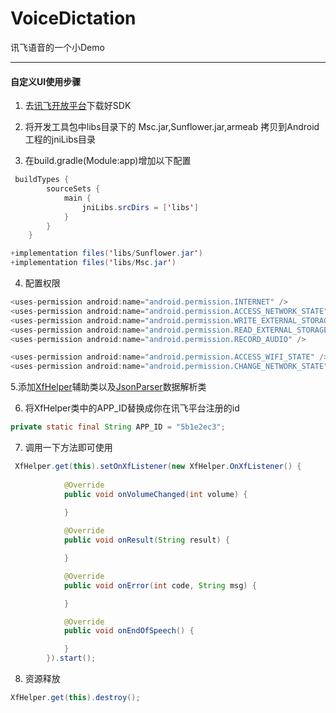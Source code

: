 # VoiceDictation
讯飞语音的一个小Demo

---
#### 自定义UI使用步骤

1. 去[讯飞开放平台](http://www.xfyun.cn/)下载好SDK

2. 将开发工具包中libs目录下的 Msc.jar,Sunflower.jar,armeab 拷贝到Android工程的jniLibs目录

3. 在build.gradle(Module:app)增加以下配置
```java
 buildTypes {
        sourceSets {
            main {
                jniLibs.srcDirs = ['libs']
            }
        }
    }

+implementation files('libs/Sunflower.jar')
+implementation files('libs/Msc.jar')
````

4. 配置权限
```java
<uses-permission android:name="android.permission.INTERNET" />
<uses-permission android:name="android.permission.ACCESS_NETWORK_STATE" />
<uses-permission android:name="android.permission.WRITE_EXTERNAL_STORAGE" />
<uses-permission android:name="android.permission.READ_EXTERNAL_STORAGE" />
<uses-permission android:name="android.permission.RECORD_AUDIO" />

<uses-permission android:name="android.permission.ACCESS_WIFI_STATE" />
<uses-permission android:name="android.permission.CHANGE_NETWORK_STATE" />
```

5.添加[XfHelper](https://github.com/yangsanning/VoiceDictation/blob/master/app/src/main/java/ysn/com/voicedictation/helper/XfHelper.java)辅助类以及[JsonParser](https://github.com/yangsanning/VoiceDictation/blob/master/app/src/main/java/ysn/com/voicedictation/util/JsonParser.java)数据解析类

6. 将XfHelper类中的APP_ID替换成你在讯飞平台注册的id
```java
private static final String APP_ID = "5b1e2ec3";
```

7. 调用一下方法即可使用
```java
 XfHelper.get(this).setOnXfListener(new XfHelper.OnXfListener() {
 
            @Override
            public void onVolumeChanged(int volume) {
                
            }

            @Override
            public void onResult(String result) {

            }

            @Override
            public void onError(int code, String msg) {

            }

            @Override
            public void onEndOfSpeech() {

            }
        }).start();
```

8. 资源释放
```java
XfHelper.get(this).destroy();
```
